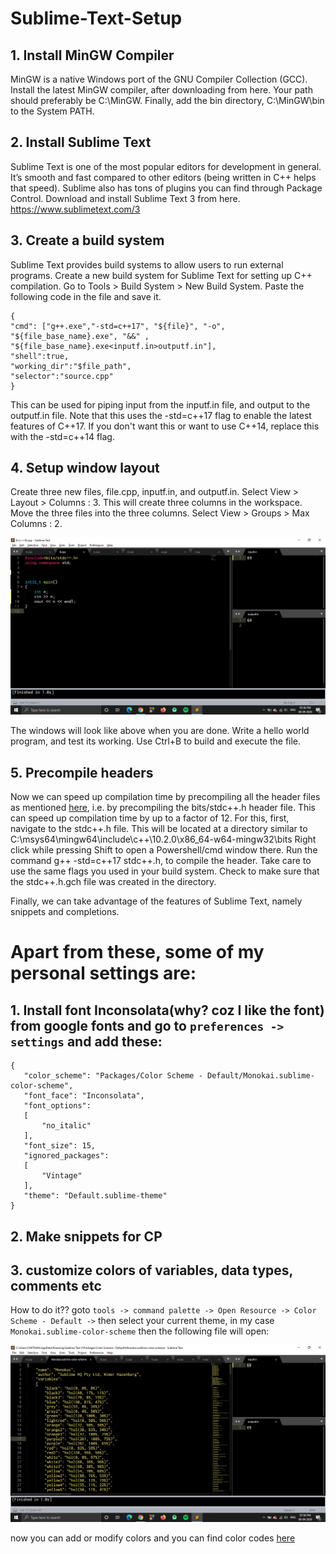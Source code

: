 # Sublime-Text-Setup

## 1. Install MinGW Compiler
MinGW is a native Windows port of the GNU Compiler Collection (GCC). Install the latest MinGW compiler, after downloading from here.
Your path should preferably be C:\MinGW. Finally, add the bin directory, C:\MinGW\bin to the System PATH.

## 2. Install Sublime Text
Sublime Text is one of the most popular editors for development in general. 
It’s smooth and fast compared to other editors (being written in C++ helps that speed). 
Sublime also has tons of plugins you can find through Package Control. Download and install Sublime Text 3 from here.
https://www.sublimetext.com/3

## 3. Create a build system
Sublime Text provides build systems to allow users to run external programs. Create a new build system for Sublime Text for setting up C++ compilation.
Go to Tools > Build System > New Build System. Paste the following code in the file and save it.
```
{
"cmd": ["g++.exe","-std=c++17", "${file}", "-o", "${file_base_name}.exe", "&&" , "${file_base_name}.exe<inputf.in>outputf.in"],
"shell":true,
"working_dir":"$file_path",
"selector":"source.cpp"
}
```
This can be used for piping input from the inputf.in file, and output to the outputf.in file. 
Note that this uses the -std=c++17 flag to enable the latest features of C++17. 
If you don't want this or want to use C++14, replace this with the -std=c++14 flag.

## 4. Setup window layout
Create three new files, file.cpp, inputf.in, and outputf.in. Select View > Layout > Columns : 3. 
This will create three columns in the workspace. Move the three files into the three columns. Select View > Groups > Max Columns : 2.


![alt text](https://github.com/Chet8n/Sublime-Text-Setup/blob/master/Screenshot%20(211).png)


The windows will look like above when you are done. Write a hello world program, and test its working. Use Ctrl+B to build and execute the file.

## 5. Precompile headers
Now we can speed up compilation time by precompiling all the header files as mentioned [here](https://codeforces.com/blog/entry/53909), i.e. 
by precompiling the bits/stdc++.h header file. This can speed up compilation time by up to a factor of 12.
For this, first, navigate to the stdc++.h file. This will be located at a directory similar 
to C:\msys64\mingw64\include\c++\10.2.0\x86_64-w64-mingw32\bits 
Right click while pressing Shift to open a Powershell/cmd window there. Run the command g++ -std=c++17 stdc++.h, 
to compile the header. Take care to use the same flags you used in your build system. Check to make sure that the stdc++.h.gch file was created in the directory.

Finally, we can take advantage of the features of Sublime Text, namely snippets and completions.

# Apart from these, some of my personal settings are:

## 1. Install font Inconsolata(why? coz I like the font) from google fonts and go to ``` preferences -> settings ``` and add these:

 ```
 {
	"color_scheme": "Packages/Color Scheme - Default/Monokai.sublime-color-scheme",
	"font_face": "Inconsolata",
	"font_options":
	[
		"no_italic"
	],
	"font_size": 15,
	"ignored_packages":
	[
		"Vintage"
	],
	"theme": "Default.sublime-theme"
}
```

## 2. Make snippets for CP
## 3. customize colors of variables, data types, comments etc
How to do it??
goto ``` tools -> command palette -> Open Resource -> Color Scheme - Default -> ``` then select your current theme, in my case ```Monokai.sublime-color-scheme``` then the following file will open:

![alt text](https://github.com/Chet8n/Sublime-Text-Setup/blob/master/Screenshot%20(212).png)

now you can add or modify colors and you can find color codes [here](https://www.w3schools.com/colors/colors_rgb.asp)
